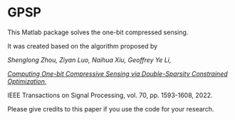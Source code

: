 # GPSP
This Matlab package solves the one-bit compressed sensing.

It was created based on the algorithm proposed by 

*Shenglong Zhou, Ziyan Luo, Naihua Xiu, Geoffrey Ye Li, </p>
[Computing One-bit Compressive Sensing via Double-Sparsity Constrained Optimization](https://ieeexplore.ieee.org/document/9729395)*, </p>
IEEE Transactions on Signal Processing, vol. 70, pp. 1593-1608, 2022.

Please give credits to this paper if you use the code for your research.


